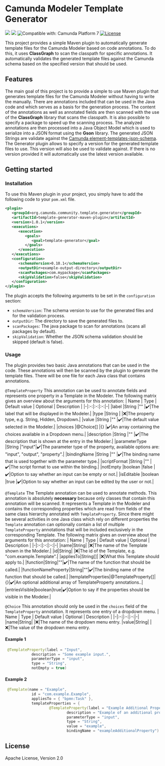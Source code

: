 ﻿
# Camunda Modeler Template Generator
[![](https://img.shields.io/badge/Lifecycle-Incubating-blue)](https://github.com/Camunda-Community-Hub/community/blob/main/extension-lifecycle.md#incubating-) [![](https://img.shields.io/badge/Community%20Extension-An%20open%20source%20community%20maintained%20project-FF4700)](https://github.com/camunda-community-hub/community) ![Compatible with: Camunda Platform 7](https://img.shields.io/badge/Compatible%20with-Camunda%20Platform%207-26d07c) [![License](https://img.shields.io/badge/License-Apache%202.0-blue.svg)](https://opensource.org/licenses/Apache-2.0)

This project provides a simple Maven plugin to automatically generate template files for the Camunda Modeler based on code annotations. To do this, it uses **ClassGraph** to scan the classpath for specific annotations. It automatically validates the generated template files against the Camunda schema based on the specified version that should be used.

## Features
The main goal of this project is to provide a simple to use Maven plugin that generates template files for the Camunda Modeler without having to write the manually. There are annotations included that can be used in the Java code and which serves as a basis for the generation process. The content of the annotations as well as annotated fields are then scanned with the use of the **ClassGraph** library that scans the classpath. It is also possible to specify a package to speed up the scanning process. The analyzed annotations are then processed into a Java Object Model which is used to serialize into a JSON format using the **Gson** library. The generated JSON Strings are validate against the [Camunda element-templates-json-schema](https://unpkg.com/browse/@camunda/element-templates-json-schema/resources/schema.json). The Generator plugin allows to specify a version for the generated template files to use. This version will also be used to validate against. If there is no version provided it will automatically use the latest version available.

## Getting started
### Installation
To use this Maven plugin in your project, you simply have to add the following code to your `pom.xml` file.
```xml
<plugin>
   <groupId>org.camunda.community.template.generator</groupId>
   <artifactId>template-generator-maven-plugin</artifactId>
   <version>1.0.1</version>
   <executions>
      <execution>
         <goals>
            <goal>template-generator</goal>
         </goals>
      </execution>
   </executions>
   <configuration>
      <schemaVersion>0.10.1</schemaVersion>
      <outputDir>example-output-directory</outputDir>
      <scanPackages>com.mypackage</scanPackages>
      <skipValidation>false</skipValidation>
   </configuration>
</plugin>
```
The plugin accepts the following arguments to be set in the `configuration` section:
 - `schemaVersion`: The schema version to use for the generated files and for the validation process.
 - `outputDir`: The directory to save the generated files to.
 - `scanPackages`: The java package to scan for annotations (scans all packages by default).
 - `skipValidation`: Whether the JSON schema validation should be skipped (default is false).

### Usage
The plugin provides two basic Java annotations that can be used in the code. These annotations will then be scanned by the plugin to generate the template files. There will be one file for each Java class that contains annotations.

`@TemplateProperty`
This annotation can be used to annotate fields and represents one property in a Template in the Modeler.
The following matrix gives an overview about the arguments for this annotation:
| Name | Type | Default value | Optional | Description |
|-|:-:|:-:|:-:|-|
|label			|String		|""		|✔️|The label that will be displayed in the Modeler.|
|type			|String		|		|❌|The property type, e.g. String, Hidden, Dropdown.|
|value			|String		|""		|✔️|The default value selected in the Modeler.|
|choices		|@Choice[]	|{}		|✔️|An array containing the choices available in a Dropdown menu.|
|description	|String		|""		|✔️|The description that is shown at the entry in the Modeler.|
|parameterType	|String		|"input"|✔️|The parameter type of the property, available options are: "input", "output", "property".|
|bindingName	|String		|""		|✔️|The binding name that is used together with the parameter type.|
|scriptFormat	|String		|""		|✔️|The script format to use within the binding.|
|notEmpty		|boolean	|false	|✔️|Option to say whether an input can be empty or not.|
|isEditable		|boolean	|true	|✔️|Option to say whether an input can be edited by the user or not.|

`@Template`
The Template annotation can be used to annotate methods. This annotation is absolutely **necessary** because only classes that contain this annotation will be scanned. It represents a Template in the Modeler and contains the corresponding properties which are read from fields of the same class hierarchy annotated with `TemplateProperty`. Since there might be several activities in one Java class which rely on different properties the `Template` annotation can optionally contain a list of multiple `TemplateProperty` annotations that will be included exclusively in the corresponding Template.
The following matrix gives an overview about the arguments for this annotation:
| Name | Type | Default value | Optional | Description |
|-|:-:|:-:|:-:|-|
|name|String| |❌|The name of the Template shown in the Modeler.|
|id|String|	|❌|The id of the Template, e.g. "com.example.Template".|
|appliesTo|String[]| |❌|What this Template should apply to.|
|function|String|""|✔️|The name of the function that should be called.|
|functionNameProperty|String|""|✔️|The binding name of the function that should be called.|
|templateProperties|@TemplateProperty[]|{}|✔️|An optional additional array of TemplateProperty annotations..|
|entriesVisible|boolean|true|✔️|Option to say if the properties should be visible in the Modeler.|

`@Choice`
This annotation should only be used in the `choices` field of the `TemplateProperty` annotation. It represents one entry of a dropdown menu.
| Name | Type | Default value | Optional | Description |
|-|:-:|:-:|:-:|-|
|name|String| |❌|The name of the dropdown menu entry.
|value|String| |❌|The value of the dropdown menu entry.

#### Example 1
```java
 @TemplateProperty(label = "Input",
            description = "Some example input.",
            parameterType = "input",
            type = "String",
            notEmpty = true)
```

#### Example 2
```java
 @Template(name = "Example",
            id = "com.example.Example",
            appliesTo = { "bpmn:Task" },
            templateProperties = {
                    @TemplateProperty(label = "Example Additional Property",
                            description = "Example of an additional property",
                            parameterType = "input",
                            type = "String",
                            value = "example",
                            bindingName = "exampleAdditionalProperty") })
```

## License
Apache License, Version 2.0
